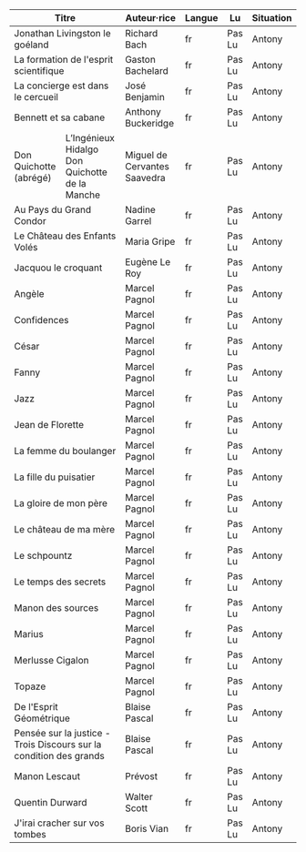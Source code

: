 <table>
  <thead>
    <tr>
      <th colspan=2>Titre</th>
      <th>Auteur·rice</th>
      <th>Langue</th>
      <th>Lu</th>
      <th>Situation</th>
    </tr>
  </thead>
  <tbody>
    <tr>
      <td colspan=2 rowspan=1>Jonathan Livingston le goéland</td>
      <td rowspan=1>Richard Bach</td>
      <td rowspan=1>fr</td>
      <td rowspan=1>Pas Lu</td>
      <td rowspan=1>Antony</td>
    </tr>
    <tr>
      <td colspan=2 rowspan=1>La formation de l'esprit scientifique</td>
      <td rowspan=1>Gaston Bachelard</td>
      <td rowspan=1>fr</td>
      <td rowspan=1>Pas Lu</td>
      <td rowspan=1>Antony</td>
    </tr>
    <tr>
      <td colspan=2 rowspan=1>La concierge est dans le cercueil</td>
      <td rowspan=1>José Benjamin</td>
      <td rowspan=1>fr</td>
      <td rowspan=1>Pas Lu</td>
      <td rowspan=1>Antony</td>
    </tr>
    <tr>
      <td colspan=2 rowspan=1>Bennett et sa cabane</td>
      <td rowspan=1>Anthony Buckeridge</td>
      <td rowspan=1>fr</td>
      <td rowspan=1>Pas Lu</td>
      <td rowspan=1>Antony</td>
    </tr>
    <tr>
      <td colspan=1 rowspan=1>Don Quichotte (abrégé)</td>
      <td>L’Ingénieux Hidalgo Don Quichotte de la Manche</td>
      <td rowspan=1>Miguel de Cervantes Saavedra</td>
      <td rowspan=1>fr</td>
      <td rowspan=1>Pas Lu</td>
      <td rowspan=1>Antony</td>
    </tr>
    <tr>
      <td colspan=2 rowspan=1>Au Pays du Grand Condor</td>
      <td rowspan=1>Nadine Garrel</td>
      <td rowspan=1>fr</td>
      <td rowspan=1>Pas Lu</td>
      <td rowspan=1>Antony</td>
    </tr>
    <tr>
      <td colspan=2 rowspan=1>Le Château des Enfants Volés</td>
      <td rowspan=1>Maria Gripe</td>
      <td rowspan=1>fr</td>
      <td rowspan=1>Pas Lu</td>
      <td rowspan=1>Antony</td>
    </tr>
    <tr>
      <td colspan=2 rowspan=1>Jacquou le croquant</td>
      <td rowspan=1>Eugène Le Roy</td>
      <td rowspan=1>fr</td>
      <td rowspan=1>Pas Lu</td>
      <td rowspan=1>Antony</td>
    </tr>
    <tr>
      <td colspan=2 rowspan=1>Angèle</td>
      <td rowspan=1>Marcel Pagnol</td>
      <td rowspan=1>fr</td>
      <td rowspan=1>Pas Lu</td>
      <td rowspan=1>Antony</td>
    </tr>
    <tr>
      <td colspan=2 rowspan=1>Confidences</td>
      <td rowspan=1>Marcel Pagnol</td>
      <td rowspan=1>fr</td>
      <td rowspan=1>Pas Lu</td>
      <td rowspan=1>Antony</td>
    </tr>
    <tr>
      <td colspan=2 rowspan=1>César</td>
      <td rowspan=1>Marcel Pagnol</td>
      <td rowspan=1>fr</td>
      <td rowspan=1>Pas Lu</td>
      <td rowspan=1>Antony</td>
    </tr>
    <tr>
      <td colspan=2 rowspan=1>Fanny</td>
      <td rowspan=1>Marcel Pagnol</td>
      <td rowspan=1>fr</td>
      <td rowspan=1>Pas Lu</td>
      <td rowspan=1>Antony</td>
    </tr>
    <tr>
      <td colspan=2 rowspan=1>Jazz</td>
      <td rowspan=1>Marcel Pagnol</td>
      <td rowspan=1>fr</td>
      <td rowspan=1>Pas Lu</td>
      <td rowspan=1>Antony</td>
    </tr>
    <tr>
      <td colspan=2 rowspan=1>Jean de Florette</td>
      <td rowspan=1>Marcel Pagnol</td>
      <td rowspan=1>fr</td>
      <td rowspan=1>Pas Lu</td>
      <td rowspan=1>Antony</td>
    </tr>
    <tr>
      <td colspan=2 rowspan=1>La femme du boulanger</td>
      <td rowspan=1>Marcel Pagnol</td>
      <td rowspan=1>fr</td>
      <td rowspan=1>Pas Lu</td>
      <td rowspan=1>Antony</td>
    </tr>
    <tr>
      <td colspan=2 rowspan=1>La fille du puisatier</td>
      <td rowspan=1>Marcel Pagnol</td>
      <td rowspan=1>fr</td>
      <td rowspan=1>Pas Lu</td>
      <td rowspan=1>Antony</td>
    </tr>
    <tr>
      <td colspan=2 rowspan=1>La gloire de mon père</td>
      <td rowspan=1>Marcel Pagnol</td>
      <td rowspan=1>fr</td>
      <td rowspan=1>Pas Lu</td>
      <td rowspan=1>Antony</td>
    </tr>
    <tr>
      <td colspan=2 rowspan=1>Le château de ma mère</td>
      <td rowspan=1>Marcel Pagnol</td>
      <td rowspan=1>fr</td>
      <td rowspan=1>Pas Lu</td>
      <td rowspan=1>Antony</td>
    </tr>
    <tr>
      <td colspan=2 rowspan=1>Le schpountz</td>
      <td rowspan=1>Marcel Pagnol</td>
      <td rowspan=1>fr</td>
      <td rowspan=1>Pas Lu</td>
      <td rowspan=1>Antony</td>
    </tr>
    <tr>
      <td colspan=2 rowspan=1>Le temps des secrets</td>
      <td rowspan=1>Marcel Pagnol</td>
      <td rowspan=1>fr</td>
      <td rowspan=1>Pas Lu</td>
      <td rowspan=1>Antony</td>
    </tr>
    <tr>
      <td colspan=2 rowspan=1>Manon des sources</td>
      <td rowspan=1>Marcel Pagnol</td>
      <td rowspan=1>fr</td>
      <td rowspan=1>Pas Lu</td>
      <td rowspan=1>Antony</td>
    </tr>
    <tr>
      <td colspan=2 rowspan=1>Marius</td>
      <td rowspan=1>Marcel Pagnol</td>
      <td rowspan=1>fr</td>
      <td rowspan=1>Pas Lu</td>
      <td rowspan=1>Antony</td>
    </tr>
    <tr>
      <td colspan=2 rowspan=1>Merlusse Cigalon</td>
      <td rowspan=1>Marcel Pagnol</td>
      <td rowspan=1>fr</td>
      <td rowspan=1>Pas Lu</td>
      <td rowspan=1>Antony</td>
    </tr>
    <tr>
      <td colspan=2 rowspan=1>Topaze</td>
      <td rowspan=1>Marcel Pagnol</td>
      <td rowspan=1>fr</td>
      <td rowspan=1>Pas Lu</td>
      <td rowspan=1>Antony</td>
    </tr>
    <tr>
      <td colspan=2 rowspan=1>De l'Esprit Géométrique</td>
      <td rowspan=1>Blaise Pascal</td>
      <td rowspan=1>fr</td>
      <td rowspan=1>Pas Lu</td>
      <td rowspan=1>Antony</td>
    </tr>
    <tr>
      <td colspan=2 rowspan=1>Pensée sur la justice - Trois Discours sur la condition des grands</td>
      <td rowspan=1>Blaise Pascal</td>
      <td rowspan=1>fr</td>
      <td rowspan=1>Pas Lu</td>
      <td rowspan=1>Antony</td>
    </tr>
    <tr>
      <td colspan=2 rowspan=1>Manon Lescaut</td>
      <td rowspan=1>Prévost</td>
      <td rowspan=1>fr</td>
      <td rowspan=1>Pas Lu</td>
      <td rowspan=1>Antony</td>
    </tr>
    <tr>
      <td colspan=2 rowspan=1>Quentin Durward</td>
      <td rowspan=1>Walter Scott</td>
      <td rowspan=1>fr</td>
      <td rowspan=1>Pas Lu</td>
      <td rowspan=1>Antony</td>
    </tr>
    <tr>
      <td colspan=2 rowspan=1>J'irai cracher sur vos tombes</td>
      <td rowspan=1>Boris Vian</td>
      <td rowspan=1>fr</td>
      <td rowspan=1>Pas Lu</td>
      <td rowspan=1>Antony</td>
    </tr>
  </tbody>
</table>